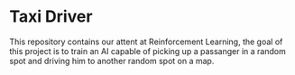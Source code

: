 # Taxi Driver

This repository contains our attent at Reinforcement Learning, the goal of this project is to train an AI capable of picking up a passanger in a random spot and driving him to another random spot on a map.
